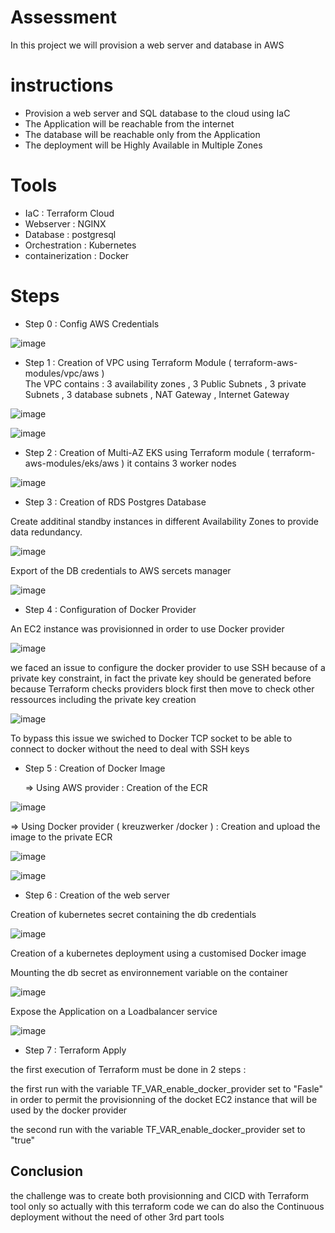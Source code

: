 # Assessment
In this project we will provision a web server and database in AWS
# instructions
- Provision a web server and SQL database to the cloud using IaC
- The Application will be reachable from the internet 
- The database will be reachable only  from the Application 
- The deployment will be Highly Available in Multiple Zones

# Tools
- IaC : Terraform Cloud
- Webserver :  NGINX
- Database : postgresql
- Orchestration : Kubernetes
- containerization : Docker 

# Steps

- Step 0 : Config AWS Credentials 

![image](https://user-images.githubusercontent.com/65364422/171948796-8dcebceb-7f8a-45ef-af55-50c2fdb9f08e.png)


- Step 1 : Creation of VPC  using Terraform Module ( terraform-aws-modules/vpc/aws )  
  The VPC contains : 
    3 availability zones
    , 3 Public Subnets
    , 3 private Subnets 
    , 3 database subnets 
    , NAT Gateway
    , Internet Gateway 
    
 ![image](https://user-images.githubusercontent.com/65364422/171838894-f1af0360-6237-4282-b012-468647ac4d81.png)
 
 ![image](https://user-images.githubusercontent.com/65364422/171839034-5703d7be-8f0e-42df-ab88-d86f17a68213.png)

- Step 2 : Creation of Multi-AZ EKS using Terraform module ( terraform-aws-modules/eks/aws )
 it contains 3 worker nodes 
 
 ![image](https://user-images.githubusercontent.com/65364422/171842172-496d2f3d-ee8e-4ff6-a492-e8de534a352a.png)

 
- Step 3 : Creation of RDS Postgres Database 

Create  additinal standby instances in  different Availability Zones  to provide data redundancy.

![image](https://user-images.githubusercontent.com/65364422/171841155-22dffc30-996f-4911-9972-5a4dcea58646.png)

Export of the DB credentials to AWS sercets manager 

![image](https://user-images.githubusercontent.com/65364422/171952451-5d73d5d4-7ab9-4046-b86f-6d34218a162d.png)

- Step 4 : Configuration of Docker Provider

 An EC2 instance was provisionned in order to use Docker provider 
 
 ![image](https://user-images.githubusercontent.com/65364422/171954501-48065ada-2551-4301-8d16-8dc5269ae9de.png)

we faced an issue to configure the docker provider to use SSH because of a private key constraint, in fact the private key should be generated before because  Terraform checks providers block first then move to check other ressources including the private key creation 

![image](https://user-images.githubusercontent.com/65364422/171956083-4990a18d-f71a-43be-9625-1f2a4e741e6c.png)

To bypass this issue we swiched to Docker TCP socket to be able to connect to docker without the need to deal with SSH keys


- Step 5 : Creation of Docker Image

    => Using AWS provider : 
      Creation of the ECR 
   
 ![image](https://user-images.githubusercontent.com/65364422/171950519-e05dde93-6cc4-468b-a0ef-bff84d027ec6.png)

   => Using Docker provider ( kreuzwerker /docker ) : 
      Creation and upload the image to the private ECR 
 

      
   ![image](https://user-images.githubusercontent.com/65364422/171950921-43df3d8c-d7d9-45a0-8d68-71779c5cd97a.png)

      
  ![image](https://user-images.githubusercontent.com/65364422/171950768-120d4e72-e59d-4235-8dc9-7cda9e2b3765.png)

 

- Step 6 : Creation of the web server 

 Creation of kubernetes secret containing the db credentials 

![image](https://user-images.githubusercontent.com/65364422/171952751-3a1d7dd5-4180-4562-b44d-47f3d12ad42c.png)

 Creation of a kubernetes deployment using a customised Docker image 
 
 Mounting the db secret as environnement variable on the container 
 
 ![image](https://user-images.githubusercontent.com/65364422/171953117-c548ae68-99c4-49f4-8dde-df8137deee43.png)
 
 Expose the Application on a Loadbalancer service
 
 ![image](https://user-images.githubusercontent.com/65364422/171953830-e648df84-c782-4610-a11d-56e052e27834.png)
 
  - Step 7 : Terraform Apply
 
  the first execution of Terraform must be done in 2 steps  : 
  
  the first run with the variable TF_VAR_enable_docker_provider  set to "Fasle"  in order to permit the provisionning of the docket EC2 instance that will be used by     the docker provider 
  
  the second run with the variable TF_VAR_enable_docker_provider  set to "true"
  
  ## Conclusion 
  the challenge was to create both provisionning and CICD with Terraform tool only
  so actually with this terraform code we can do also the Continuous deployment without the need of other 3rd part tools 
  
 


 
 






